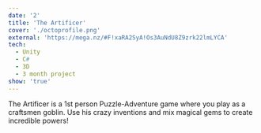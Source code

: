 ```yaml
---
date: '2'
title: 'The Artificer'
cover: './octoprofile.png'
external: 'https://mega.nz/#F!xaRA2SyA!Os3AuNdU8Z9zrk22lmLYCA'
tech:
  - Unity
  - C#
  - 3D
  - 3 month project
show: 'true'
---
```


The Artificer is a 1st person Puzzle-Adventure game where you play as a craftsmen goblin. Use his crazy inventions and mix magical gems to create incredible powers!
